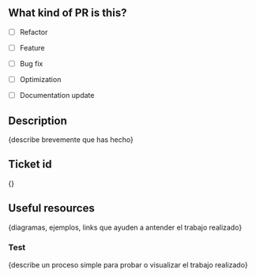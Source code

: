 ## What kind of PR is this?

- [ ] Refactor

- [ ] Feature

- [ ] Bug fix

- [ ] Optimization

- [ ] Documentation update

## Description
{describe brevemente que has hecho}

## Ticket id

{}

## Useful resources
{diagramas, ejemplos, links que ayuden a antender el trabajo realizado}

### Test
{describe un proceso simple para probar o visualizar el trabajo realizado}
